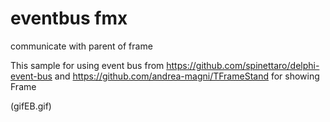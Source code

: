 # eventbus fmx
communicate with parent of frame

This sample for using event bus from https://github.com/spinettaro/delphi-event-bus and https://github.com/andrea-magni/TFrameStand for showing Frame<br>

(gifEB.gif)
